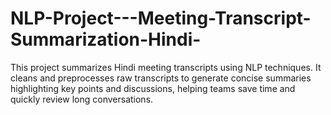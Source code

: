# NLP-Project---Meeting-Transcript-Summarization-Hindi-
This project summarizes Hindi meeting transcripts using NLP techniques. It cleans and preprocesses raw transcripts to generate concise summaries highlighting key points and discussions, helping teams save time and quickly review long conversations.
